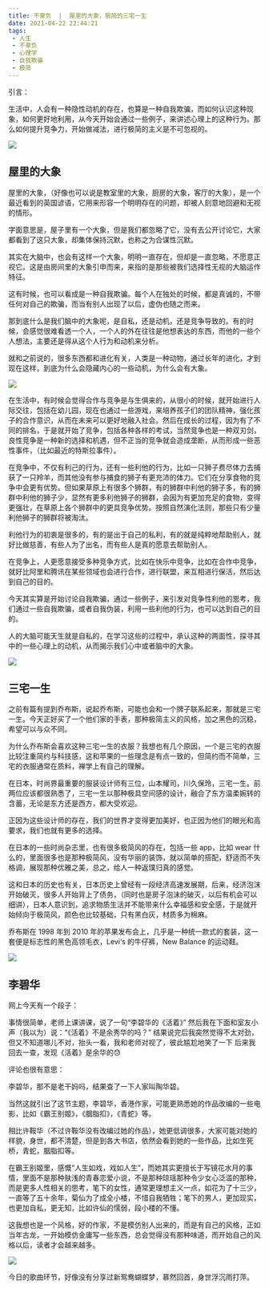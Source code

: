 ```yaml
---
title: 不辜负  |  屋里的大象，极简的三宅一生
date: 2021-04-22 22:44:21
tags: 
 - 人生
 - 不辜负
 - 心理学
 - 自我欺骗
 - 极简
---
```


引言：

生活中，人会有一种隐性动机的存在，也算是一种自我欺骗，而如何认识这种现象，如何更好地利用，从今天开始会通过一些例子，来讲述心理上的这种行为。那么如何提升竞争力，开始做减法，进行极简的主义是不可忽视的。

![](https://dubuqingfeng.oss-cn-hongkong.aliyuncs.com/blog/life/202104-bugufu-wulidedaxiangyujijiandesanzhaiyisheng-01.webp)

## 屋里的大象

屋里的大象，（好像也可以说是教室里的大象，厨房的大象，客厅的大象），是一个最近看到的英国谚语，它用来形容一个明明存在的问题，却被人刻意地回避和无视的情形。

字面意思是，屋子里有一个大象，但是我们都忽略了它，没有去公开讨论它，大家都看到了这只大象，却集体保持沉默，也称之为合谋性沉默。

其实在大脑中，也会有这样一个大象，明明一直存在，但却是一直忽略，不愿意正视它。这是由房间里的大象引申而来，来指的是那些被我们选择性无视的大脑运作特征。

这有时候，也可以看成是一种自我欺骗。每个人在独处的时候，都是真诚的，不带任何对自己的欺骗，而当有别人出现了以后，虚伪也随之而来。

那到底什么是我们脑中的大象呢，是自私，还是动机，还是竞争导致的。有的时候，会感觉很难看透一个人，一个人的外在往往是他想表达的东西，而他的一些个人想法，主要还是得从这个人行为和动机来分析。

就和之前说的，很多东西都和进化有关，人类是一种动物，通过长年的进化，才到现在这样，到底为什么会隐藏内心的一些动机，为什么会有大象。

![](https://dubuqingfeng.oss-cn-hongkong.aliyuncs.com/blog/life/202104-bugufu-wulidedaxiangyujijiandesanzhaiyisheng-02.webp)

在生活中，有时候会觉得合作与竞争是与生俱来的，从很小的时候，就开始进行人际交往，包括在幼儿园，现在也通过一些游戏，来培养孩子们的团队精神，强化孩子的合作意识，从而在未来可以更好地融入社会。然后在成长的过程，因为有了不同的排名，于是就开始了竞争，包括各种各样的考试，当然竞争也是一种双刃剑，良性竞争是一种新的选择和机遇，但不正当的竞争就会造成垄断，从而形成一些恶性事件，（比如最近的特斯拉事件）。

在竞争中，不仅有利己的行为，还有一些利他的行为，比如一只狮子费尽体力去捕获了一只羚羊，而其他没有参与捕食的狮子有更充沛的体力。它们在分享食物的竞争中会更有优势。但如果草原上有很多个狮群，有的狮群中利他的狮子多，有的狮群中利他的狮子少，显然有更多利他狮子的狮群，会因为有更加充足的食物，变得更强壮，在草原上各个狮群中的更具竞争优势。按照自然演化法则，那些只有少量利他狮子的狮群将被淘汰。

利他行为的初衷是很多的，有的是出于自己的私利，有的就是纯粹地帮助别人，就好比做慈善，有些人为了出名，而有些人是真的愿意去帮助别人。

在竞争上，人更愿意接受多种竞争方式，比如在快乐中竞争，比如在合作中竞争，就好比阿里和腾讯在某些领域也会进行合作，进行联盟，来互相进行保活，然后达到自己的目的。

今天其实算是开始讨论自我欺骗，通过一些例子，来引发对竞争性利他的思考，我们通过一些自我欺骗，或者自我伪装，利用一些利他的行为，也可以达到自己的目的。

人的大脑可能天生就是自私的，在学习这些的过程中，承认这种的两面性，探寻其中的一些心理上的动机，从而揭示我们心中或者脑中的大象。

![](https://dubuqingfeng.oss-cn-hongkong.aliyuncs.com/blog/life/202104-bugufu-wulidedaxiangyujijiandesanzhaiyisheng-03.webp)

## 三宅一生

之前有篇有提到乔布斯，说起乔布斯，可能也会和一个牌子联系起来，那就是三宅一生。今天正好买了一个他们家的手表，那种极简主义的风格，加之黑色的沉稳，希望可以与众不同。

为什么乔布斯会喜欢这种三宅一生的衣服？我想也有几个原因，一个是三宅的衣服比较注重简约与科技感，这和苹果的一些理念是有点一致的，但简约而不简单，三宅的衣服通常在质料，禅学上有自己的理解。

在日本，时尚界最重要的服装设计师有三位，山本耀司，川久保玲，三宅一生。前两位应该都很熟悉了，三宅一生以那种极具空间感的设计，融合了东方温柔婉转的含蓄，无论是东方还是西方，都大受欢迎。

正因为这些设计师的存在，我们的世界才变得更加美好，也正因为他们的眼光和高要求，我们也就有更多的选择。

在日本的一些时尚杂志里，也有很多极简风的存在，包括一些 app，比如 wear 什么的，里面很多也是那种极简风，没有华丽的装饰，就以简单的搭配，舒适而不失格调，展现那种优雅之美，总之，给人一种返璞归真的感觉。

这和日本的历史也有关，日本历史上曾经有一段经济高速发展期，后来，经济泡沫开始破灭，很多人开始背上了债务，（同时也是房子泡沫的破灭，以后有机会可以细讲），日本人意识到，追求物质生活并不能带来什么幸福感和安全感，于是就开始倾向于极简风，颜色也比较基础，只有黑白灰，材质多为棉麻。

乔布斯在 1998 年到 2010 年的苹果发布会上，几乎是一种统一款式的套装，这一套便是标志性的黑色高领毛衣，Levi‘s 的牛仔裤，New Balance 的运动鞋。

![](https://dubuqingfeng.oss-cn-hongkong.aliyuncs.com/blog/life/202104-bugufu-wulidedaxiangyujijiandesanzhaiyisheng-04.webp)

## 李碧华

网上今天有一个段子：

事情很简单，老师上课讲课，说了一句“李碧华的《活着》”
然后我在下面和室友小声（我以为）说：“《活着》不是余秀华的吗？”
结果说完后我突然觉得不太对劲，但又不知道哪儿不对，抬头一看，我和老师对视了，彼此尴尬地笑了一下
后来我回去一查，发现《活着》是余华的😓

评论也很有意思：

李碧华，那不是老干妈吗，结果查了一下人家叫陶华碧。

当然这就引出了这节主题，李碧华，香港作家，可能更熟悉她的作品改编的一些电影，比如《霸王别姬》，《胭脂扣》，《青蛇》等。

相比许鞍华（不过许鞍华没有改编过她的作品），她更低调很多，大家可能对她的样貌，身世，都不清楚，但是到各大书店，依然会看到她的一些作品，比如生死桥，青蛇，胭脂扣等。

在霸王别姬里，感慨“人生如戏，戏如人生”，而她其实更擅长于写镜花水月的事情，里面不是那种肤浅的青春恋爱小说，不是那种琼瑶那种令少女心泛滥的那种，而是更多人性相关的思考，笔下的女性，通常更理想主义一点，如花为了十三少，一直等了五十余年，菊仙为了成全小楼，不惜自我牺牲；笔下的男人，更加现实，也更加自私，更无知，比如许仙的懦弱，段小楼的不懂。

这我想也是一个风格，好的作家，不是模仿别人出来的，而是有自己的风格，正如当年古龙，一开始模仿金庸写一些东西，总会觉得没有那种味道，而开始自己的风格以后，读者才会越来越多。

![](https://dubuqingfeng.oss-cn-hongkong.aliyuncs.com/blog/life/202104-bugufu-wulidedaxiangyujijiandesanzhaiyisheng-05.webp)

今日的歌曲环节，好像没有分享过新鸳鸯蝴蝶梦，慕然回首，身世浮沉雨打萍。
